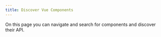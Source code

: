 ```yaml
---
title: Discover Vue Components
---
```


On this page you can navigate and search for components and discover their API.

<q-components :light="true" :interactive="true" :width="600" :height="600" :active="QSelect"/>

